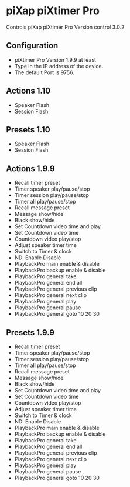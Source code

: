 # piXap piXtimer Pro

Controls piXap piXtimer Pro
Version control 3.0.2

## Configuration
* piXtimer Pro Version 1.9.9 at least
* Type in the IP address of the device.
* The default Port is 9756.

## Actions 1.10
* Speaker Flash
* Session Flash

## Presets 1.10
* Speaker Flash
* Session Flash

## Actions 1.9.9
* Recall timer preset
* Timer speaker play/pause/stop
* Timer session play/pause/stop
* Timer all play/pause/stop
* Recall message preset
* Message show/hide
* Black show/hide
* Set Countdown video time and play
* Set Countdown video time
* Countdown video play/stop
* Adjust speaker timer time
* Switch to Timer & clock
* NDI Enable Disable
* PlaybackPro main enable & disable
* PlaybackPro backup enable & disable
* PlaybackPro general take
* PlaybackPro general end all
* PlaybackPro general previous clip
* PlaybackPro general next clip
* PlaybackPro general play
* PlaybackPro general pause
* PlaybackPro general goto 10 20 30

## Presets 1.9.9
* Recall timer preset
* Timer speaker play/pause/stop
* Timer session play/pause/stop
* Timer all play/pause/stop
* Recall message preset
* Message show/hide
* Black show/hide
* Set Countdown video time and play
* Set Countdown video time
* Countdown video play/stop
* Adjust speaker timer time
* Switch to Timer & clock
* NDI Enable Disable
* PlaybackPro main enable & disable
* PlaybackPro backup enable & disable
* PlaybackPro general take
* PlaybackPro general end all
* PlaybackPro general previous clip
* PlaybackPro general next clip
* PlaybackPro general play
* PlaybackPro general pause
* PlaybackPro general goto 10 20 30